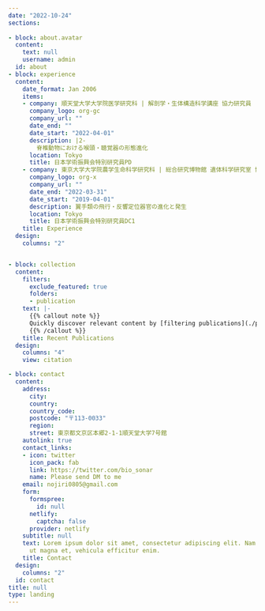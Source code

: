 ```yaml
---
date: "2022-10-24"
sections:
 
- block: about.avatar
  content:
    text: null
    username: admin
  id: about
- block: experience
  content:
    date_format: Jan 2006
    items:
    - company: 順天堂大学大学院医学研究科 | 解剖学・生体構造科学講座 協力研究員
      company_logo: org-gc
      company_url: ""
      date_end: ""
      date_start: "2022-04-01"
      description: |2-
        脊椎動物における喉頭・聴覚器の形態進化
      location: Tokyo
      title: 日本学術振興会特別研究員PD
    - company: 東京大学大学院農学生命科学研究科 | 総合研究博物館 遺体科学研究室 博士課程
      company_logo: org-x
      company_url: ""
      date_end: "2022-03-31"
      date_start: "2019-04-01"
      description: 翼手類の飛行・反響定位器官の進化と発生
      location: Tokyo
      title: 日本学術振興会特別研究員DC1
    title: Experience
  design:
    columns: "2"


- block: collection
  content:
    filters:
      exclude_featured: true
      folders:
      - publication
    text: |-
      {{% callout note %}}
      Quickly discover relevant content by [filtering publications](./publication/).
      {{% /callout %}}
    title: Recent Publications
  design:
    columns: "4"
    view: citation

- block: contact
  content:
    address:
      city: 
      country: 
      country_code: 
      postcode: "〒113-0033"
      region: 
      street: 東京都文京区本郷2-1-1順天堂大学7号館
    autolink: true
    contact_links:
    - icon: twitter
      icon_pack: fab
      link: https://twitter.com/bio_sonar
      name: Please send DM to me
    email: nojiri0805@gmail.com
    form:
      formspree:
        id: null
      netlify:
        captcha: false
      provider: netlify
    subtitle: null
    text: Lorem ipsum dolor sit amet, consectetur adipiscing elit. Nam mi diam, venenatis
      ut magna et, vehicula efficitur enim.
    title: Contact
  design:
    columns: "2"
  id: contact
title: null
type: landing
---
```

